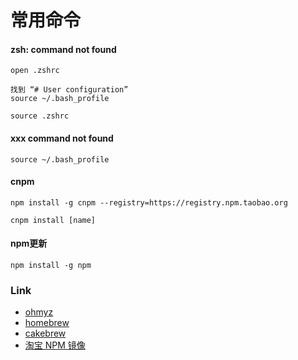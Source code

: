 # 常用命令

#### zsh: command not found

```
open .zshrc

找到 “# User configuration”
source ~/.bash_profile

source .zshrc
```



#### xxx command not found

```
source ~/.bash_profile
```



#### cnpm

```
npm install -g cnpm --registry=https://registry.npm.taobao.org

cnpm install [name]
```



#### npm更新

```
npm install -g npm
```





### Link

- [ohmyz](https://ohmyz.sh/)
- [homebrew](https://brew.sh/)
- [cakebrew](https://www.cakebrew.com/)
- [淘宝 NPM 镜像](https://npm.taobao.org/)